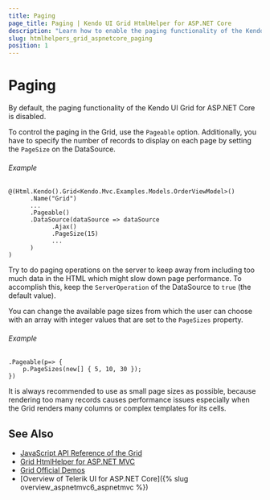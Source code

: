 ```yaml
---
title: Paging
page_title: Paging | Kendo UI Grid HtmlHelper for ASP.NET Core
description: "Learn how to enable the paging functionality of the Kendo UI Grid for ASP.NET Core."
slug: htmlhelpers_grid_aspnetcore_paging
position: 1
---
```


# Paging

By default, the paging functionality of the Kendo UI Grid for ASP.NET Core is disabled.

To control the paging in the Grid, use the `Pageable` option. Additionally, you have to specify the number of records to display on each page by setting the `PageSize` on the DataSource.

###### Example

	@(Html.Kendo().Grid<Kendo.Mvc.Examples.Models.OrderViewModel>()
		  .Name("Grid")  
          ...		  
		  .Pageable()
		  .DataSource(dataSource => dataSource
			    .Ajax()
				.PageSize(15)
				...
		  )
	)

Try to do paging operations on the server to keep away from including too much data in the HTML which might slow down page performance. To accomplish this, keep the `ServerOperation` of the DataSource to `true` (the default value).

You can change the available page sizes from which the user can choose with an array with integer values that are set to the `PageSizes` property.

###### Example

    .Pageable(p=> {
        p.PageSizes(new[] { 5, 10, 30 });
    })


It is always recommended to use as small page sizes as possible, because rendering too many records causes performance issues especially when the Grid renders many columns or complex templates for its cells.	  

## See Also

* [JavaScript API Reference of the Grid](http://docs.telerik.com/kendo-ui/api/javascript/ui/grid)
* [Grid HtmlHelper for ASP.NET MVC](http://docs.telerik.com/aspnet-mvc/helpers/grid/overview)
* [Grid Official Demos](http://demos.telerik.com/aspnet-core/grid/index)
* [Overview of Telerik UI for ASP.NET Core]({% slug overview_aspnetmvc6_aspnetmvc %})
